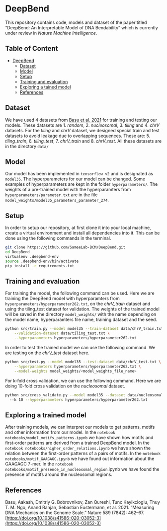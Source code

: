 # DeepBend
This repository contains code, models and dataset of the paper titled “DeepBend: An Interpretable Model of DNA Bendability” which is currently under review in *Nature Machine Intelligence*.

## Table of Content
- [DeepBend](#deepbend)
  - [Dataset](#dataset)
  - [Model](#model)
  - [Setup](#setup)
  - [Training and evaluation](#training-and-evaluation)
  - [Exploring a tained model](#exploring-a-trained-model)
  - [References](#references)
## Dataset
We have used 4 datasets from [Basu et al. 2021](#references) for training and testing our models. These datasets are 1. *random*, 2. *nucleosomal*, 3. *tiling* and 4. *chrV* datasets. For the *tiling* and *chrV* dataset, we designed special train and test datasets to avoid leakage due to overlapping sequences. These are: 5. *tiling_train*, 6. *tiling_test*, 7. *chrV_train* and 8. *chrV_test*. All these datasets are in the directory `data/`

## Model
Our model has been implemented in `tensorflow v2` and is designated as `model35`. The hyperparameters for our model can be changed. Some examples of hyperparameters are kept in the folder `hyperparameters/`. The weights of a pre-trained model with the hyperparamters from `hyperparameters/parameter.txt` are in the file `model_weights/model35_parameters_parameter_274`.

## Setup
In order to setup our repository, at first clone it into your local machine, create a virtual environment and install all dependencies into it. This can be done using the following commands in the terminal.
```bash
git clone https://github.com/SameeLab-BCM/DeepBend.git
cd DeepBend
virtualenv .deepbend-env
source .deepbend-env/bin/activate
pip install -r requirements.txt
```

## Training and evaluation
For training the model, the following command can be used. Here we are training the DeepBend model with hyperparamters from `hyperparameters/hyperparameter262.txt`, on the *chrV_train* dataset and using the tiling_test dataset for validation. The weights of the trained model will be saved in the directory `model_weights/` with the name depending on the model name, hyperparamters file name, training dataset and the seed. 
```bash
python src/train.py --model model35 --train-dataset data/chrV_train.txt \
    --validation-dataset data/tiling_test.txt \
    --hyperparameters hyperparameters/hyperparameter262.txt
```
In order to test the trained model we can use the following command. We are testing on the *chrV_test* dataset here.
```bash
python src/test.py --model model35 --test-dataset data/chrV_test.txt \
    --hyperparameters hyperparameters/hyperparameter262.txt \
    --model-weights model_weights/<model_weights_file_name>
```
For k-fold cross validation, we can use the following command. Here we are doing 10-fold cross validation on the *nucleosomal* dataset.
```bash
python src/cross_validate.py --model model35 --dataset data/nucleosomal.txt \ 
  --k 10 --hyperparameters hyperparameters/hyperparameter262.txt
```

## Exploring a trained model

After training models, we can interpret our models to get patterns, motifs and other information from our model.
In the `notebook notebooks/model_motifs_patterns.ipynb` we have shown how motifs and first-order patterns are derived from a trained DeepBend model.
In the `notebook notebooks/higher_order_relations.ipynb` we have shown the relation between the first-order patterns of a pairs of motifs.
In the `notebook notebooks/motif_GAAGAGC.ipynb` we have found out information about the GAAGAGC 7-mer. 
In the `notebook notebooks/motif_presence_in_nucleosomal_region`.ipynb we have found the presence of motifs around the nucleosomal regions.

## References
Basu, Aakash, Dmitriy G. Bobrovnikov, Zan Qureshi, Tunc Kayikcioglu, Thuy T. M. Ngo, Anand Ranjan, Sebastian Eustermann, et al. 2021. “Measuring DNA Mechanics on the Genome Scale.” Nature 589 (7842): 462–67. [https://doi.org/10.1038/s41586-020-03052-3](https://doi.org/10.1038/s41586-020-03052-3)
